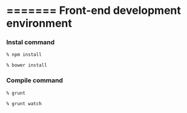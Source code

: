 =======
Front-end development environment
=============

### Instal command
```shell
% npm install
```

```shell
% bower install
```

### Compile command

```shell
% grunt
```

```shell
% grunt watch
```
